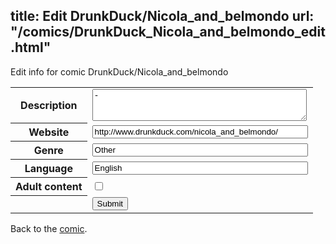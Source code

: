 title: Edit DrunkDuck/Nicola_and_belmondo
url: "/comics/DrunkDuck_Nicola_and_belmondo_edit.html"
---
Edit info for comic DrunkDuck/Nicola_and_belmondo

<form name="comic" action="http://gaepostmail.appspot.com/comic/" method="post">
<table class="comicinfo">
<tr>
<th>Description</th><td><textarea name="description" cols="40" rows="3">-</textarea></td>
</tr>
<tr>
<th>Website</th><td><input type="text" name="url" value="http://www.drunkduck.com/nicola_and_belmondo/" size="40"/></td>
</tr>
<tr>
<th>Genre</th><td><input type="text" name="genre" value="Other" size="40"/></td>
</tr>
<tr>
<th>Language</th><td><input type="text" name="language" value="English" size="40"/></td>
</tr>
<tr>
<th>Adult content</th><td><input type="checkbox" name="adult" value="adult" /></td>
</tr>
<tr>
<th></th><td>
<input type="hidden" name="comic" value="DrunkDuck_Nicola_and_belmondo" />
<input type="submit" name="submit" value="Submit" />
</td>
</tr>
</table>
</form>

Back to the [comic](DrunkDuck_Nicola_and_belmondo.html).
